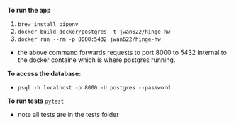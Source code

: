 **To run the app**

1. `brew install pipenv`
2. `docker build docker/postgres -t jwan622/hinge-hw`
3. `docker run --rm -p 8000:5432 jwan622/hinge-hw`
- the above command forwards requests to port 8000 to 5432 internal to the docker containe which is where postgres running. 




__To access the database:__
- `psql -h localhost -p 8000 -U postgres --password`


**To run tests**
`pytest`
- note all tests are in the tests folder
